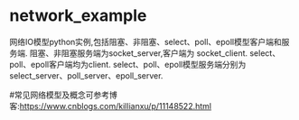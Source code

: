 # network_example
网络IO模型python实例,包括阻塞、非阻塞、select、poll、epoll模型客户端和服务端.
阻塞、非阻塞服务端为socket_server,客户端为 socket_client.
select、poll、epoll客户端均为client.
select、poll、epoll模型服务端分别为select_server、poll_server、epoll_server.

#常见网络模型及概念可参考博客:https://www.cnblogs.com/killianxu/p/11148522.html
